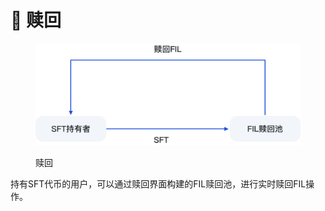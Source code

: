# 🔑 赎回

<figure><img src="../.gitbook/assets/2 (3).png" alt="" width="563"><figcaption><p>赎回</p></figcaption></figure>

持有SFT代币的用户，可以通过赎回界面构建的FIL赎回池，进行实时赎回FIL操作。
